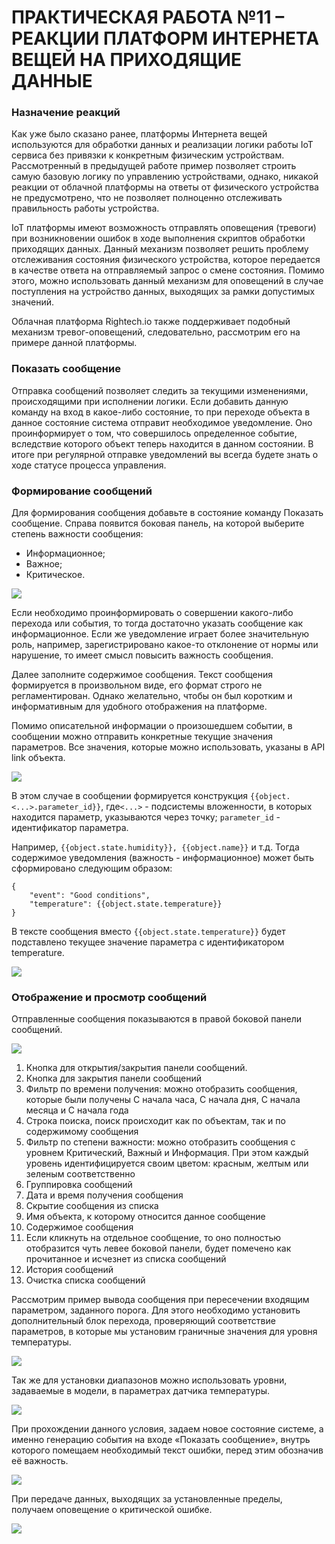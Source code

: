 # ПРАКТИЧЕСКАЯ РАБОТА №11 – РЕАКЦИИ ПЛАТФОРМ ИНТЕРНЕТА ВЕЩЕЙ НА ПРИХОДЯЩИЕ ДАННЫЕ
### Назначение реакций 
Как уже было сказано ранее, платформы Интернета вещей используются для обработки данных и реализации логики работы IoT сервиса без привязки к конкретным физическим устройствам. Рассмотренный в предыдущей работе пример позволяет строить самую базовую логику по управлению устройствами, однако, никакой реакции от облачной платформы на ответы от физического устройства не предусмотрено, что не позволяет полноценно отслеживать правильность работы устройства. 

IoT платформы имеют возможность отправлять оповещения (тревоги) при возникновении ошибок в ходе выполнения скриптов обработки приходящих данных. Данный механизм позволяет решить проблему отслеживания состояния физического устройства, которое передается в качестве ответа на отправляемый запрос о смене состояния. Помимо этого, можно использовать данный механизм для оповещений в случае поступления на устройство данных, выходящих за рамки допустимых значений. 

Облачная платформа Rightech.io также поддерживает подобный механизм тревог-оповещений, следовательно, рассмотрим его на примере данной платформы.

### Показать сообщение
Отправка сообщений позволяет следить за текущими изменениями, происходящими при исполнении логики. Если добавить данную команду на вход в какое-либо состояние, то при переходе объекта в данное состояние система отправит необходимое уведомление. Оно проинформирует о том, что совершилось определенное событие, вследствие которого объект теперь находится в данном состоянии. В итоге при регулярной отправке уведомлений вы всегда будете знать о ходе статусе процесса управления.

### Формирование сообщений
Для формирования сообщения добавьте в состояние команду Показать сообщение. Справа появится боковая панель, на которой выберите степень важности сообщения:
- Информационное;
- Важное;
- Критическое.

![](../images/Pasted%20image%2020241215221520.png)

Если необходимо проинформировать о совершении какого-либо перехода или события, то тогда достаточно указать сообщение как информационное. Если же уведомление играет более значительную роль, например, зарегистрировано какое-то отклонение от нормы или нарушение, то имеет смысл повысить важность сообщения.

Далее заполните содержимое сообщения. Текст сообщения формируется в произвольном виде, его формат строго не регламентирован. Однако желательно, чтобы он был коротким и информативным для удобного отображения на платформе.

Помимо описательной информации о произошедшем событии, в сообщении можно отправить конкретные текущие значения параметров. Все значения, которые можно использовать, указаны в API link объекта.

![](../images/Pasted%20image%2020241215221537.png)

В этом случае в сообщении формируется конструкция `{{object.<...>.parameter_id}}`, где`<...>` - подсистемы вложенности, в которых находится параметр, указываются через точку;
`parameter_id` - идентификатор параметра.

Например, `{{object.state.humidity}}, {{object.name}}` и т.д. Тогда содержимое уведомления (важность - информационное) может быть сформировано следующим образом:

```
{
	"event": "Good conditions",
	"temperature": {{object.state.temperature}}
}
```

В тексте сообщения вместо `{{object.state.temperature}}` будет подставлено текущее значение параметра с идентификатором temperature.

![](../images/Pasted%20image%2020241215221718.png)

### Отображение и просмотр сообщений
Отправленные сообщения показываются в правой боковой панели сообщений.

![](../images/Pasted%20image%2020241215221728.png)

1.	Кнопка для открытия/закрытия панели сообщений.
2.	Кнопка для закрытия панели сообщений
3.	Фильтр по времени получения: можно отобразить сообщения, которые были получены С начала часа, С начала дня, С начала месяца и С начала года
4.	Строка поиска, поиск происходит как по объектам, так и по содержимому сообщения
5.	Фильтр по степени важности: можно отобразить сообщения с уровнем Критический, Важный и Информация. При этом каждый уровень идентифицируется своим цветом: красным, желтым или зеленым соответственно
6.	Группировка сообщений
7.	Дата и время получения сообщения
8.	Скрытие сообщения из списка
9.	Имя объекта, к которому относится данное сообщение
10.	Содержимое сообщения
11.	Если кликнуть на отдельное сообщение, то оно полностью отобразится чуть левее боковой панели, будет помечено как прочитанное и исчезнет из списка сообщений
12.	История сообщений
13.	Очистка списка сообщений

Рассмотрим пример вывода сообщения при пересечении входящим параметром, заданного порога. Для этого необходимо установить дополнительный блок перехода, проверяющий соответствие параметров, в которые мы установим граничные значения для уровня температуры.


![](../images/Pasted%20image%2020241215221756.png)

Так же для установки диапазонов можно использовать уровни, задаваемые в модели, в параметрах датчика температуры.

![](../images/Pasted%20image%2020241215221805.png)

При прохождении данного условия, задаем новое состояние системе, а именно генерацию события на входе «Показать сообщение», внутрь которого помещаем необходимый текст ошибки, перед этим обозначив её важность.

![](../images/Pasted%20image%2020241215221815.png)

При передаче данных, выходящих за установленные пределы, получаем оповещение о критической ошибке.

![](../images/Pasted%20image%2020241215221823.png)

